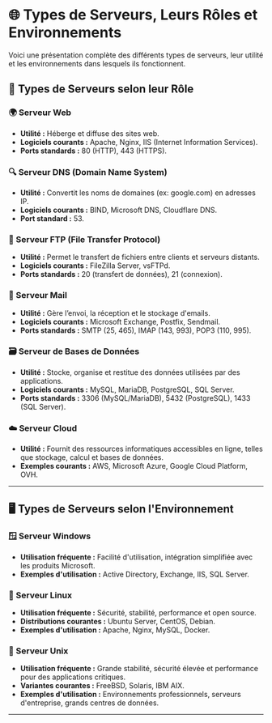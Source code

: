 # 🌐 Types de Serveurs, Leurs Rôles et Environnements

Voici une présentation complète des différents types de serveurs, leur utilité et les environnements dans lesquels ils fonctionnent.


## 📌 Types de Serveurs selon leur Rôle

### 🌍 Serveur Web
- **Utilité :** Héberge et diffuse des sites web.
- **Logiciels courants :** Apache, Nginx, IIS (Internet Information Services).
- **Ports standards :** 80 (HTTP), 443 (HTTPS).

### 🔍 Serveur DNS (Domain Name System)
- **Utilité :** Convertit les noms de domaines (ex: google.com) en adresses IP.
- **Logiciels courants :** BIND, Microsoft DNS, Cloudflare DNS.
- **Port standard :** 53.

### 📂 Serveur FTP (File Transfer Protocol)
- **Utilité :** Permet le transfert de fichiers entre clients et serveurs distants.
- **Logiciels courants :** FileZilla Server, vsFTPd.
- **Ports standards :** 20 (transfert de données), 21 (connexion).

### 📩 Serveur Mail
- **Utilité :** Gère l’envoi, la réception et le stockage d'emails.
- **Logiciels courants :** Microsoft Exchange, Postfix, Sendmail.
- **Ports standards :** SMTP (25, 465), IMAP (143, 993), POP3 (110, 995).

### 🗃️ Serveur de Bases de Données
- **Utilité :** Stocke, organise et restitue des données utilisées par des applications.
- **Logiciels courants :** MySQL, MariaDB, PostgreSQL, SQL Server.
- **Ports standards :** 3306 (MySQL/MariaDB), 5432 (PostgreSQL), 1433 (SQL Server).

### ☁️ Serveur Cloud
- **Utilité :** Fournit des ressources informatiques accessibles en ligne, telles que stockage, calcul et bases de données.
- **Exemples courants :** AWS, Microsoft Azure, Google Cloud Platform, OVH.

---

## 🖥️ Types de Serveurs selon l'Environnement

### 🪟 Serveur Windows
- **Utilisation fréquente :** Facilité d'utilisation, intégration simplifiée avec les produits Microsoft.
- **Exemples d'utilisation :** Active Directory, Exchange, IIS, SQL Server.

### 🐧 Serveur Linux
- **Utilisation fréquente :** Sécurité, stabilité, performance et open source.
- **Distributions courantes :** Ubuntu Server, CentOS, Debian.
- **Exemples d'utilisation :** Apache, Nginx, MySQL, Docker.

### 🐧 Serveur Unix
- **Utilisation fréquente :** Grande stabilité, sécurité élevée et performance pour des applications critiques.
- **Variantes courantes :** FreeBSD, Solaris, IBM AIX.
- **Exemples d'utilisation :** Environnements professionnels, serveurs d'entreprise, grands centres de données.

---


